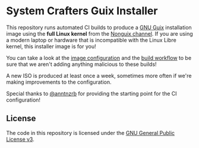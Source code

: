 # System Crafters Guix Installer

This repository runs automated CI builds to produce a [GNU
Guix](https://guix.gnu.org) installation image using the **full Linux kernel**
from the [Nonguix channel](https://gitlab.com/nonguix/nonguix).  If you are
using a modern laptop or hardware that is incompatible with the Linux Libre
kernel, this installer image is for you!

You can take a look at the [image configuration](installer.scm) and the [build
workflow](.github/workflows/build.yaml) to be sure that we aren't adding
anything malicious to these builds!

A new ISO is produced at least once a week, sometimes more often if we're making
improvements to the configuration.

Special thanks to [@anntnzrb](https://github.com/anntnzrb) for providing the
starting point for the CI configuration!

## License

The code in this repository is licensed under the [GNU General Public License v3](LICENSE.txt).
